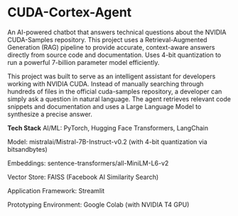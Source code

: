# CUDA-Cortex-Agent

An AI-powered chatbot that answers technical questions about the NVIDIA CUDA-Samples repository. This project uses a Retrieval-Augmented Generation (RAG) pipeline to provide accurate, context-aware answers directly from source code and documentation. Uses 4-bit quantization to run a powerful 7-billion parameter model efficiently.

This project was built to serve as an intelligent assistant for developers working with NVIDIA CUDA. Instead of manually searching through hundreds of files in the official cuda-samples repository, a developer can simply ask a question in natural language. The agent retrieves relevant code snippets and documentation and uses a Large Language Model to synthesize a precise answer.

**Tech Stack**
AI/ML: PyTorch, Hugging Face Transformers, LangChain

Model: mistralai/Mistral-7B-Instruct-v0.2 (with 4-bit quantization via bitsandbytes)

Embeddings: sentence-transformers/all-MiniLM-L6-v2

Vector Store: FAISS (Facebook AI Similarity Search)

Application Framework: Streamlit

Prototyping Environment: Google Colab (with NVIDIA T4 GPU)
